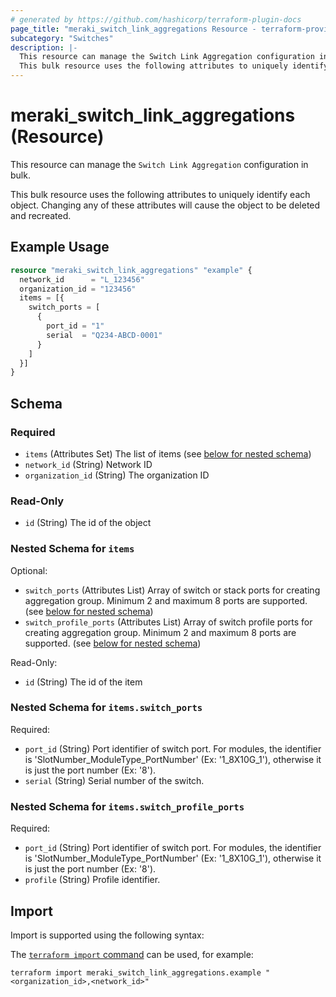 ```yaml
---
# generated by https://github.com/hashicorp/terraform-plugin-docs
page_title: "meraki_switch_link_aggregations Resource - terraform-provider-meraki"
subcategory: "Switches"
description: |-
  This resource can manage the Switch Link Aggregation configuration in bulk.
  This bulk resource uses the following attributes to uniquely identify each object. Changing any of these attributes will cause the object to be deleted and recreated.
---
```


# meraki_switch_link_aggregations (Resource)

This resource can manage the `Switch Link Aggregation` configuration in bulk.

This bulk resource uses the following attributes to uniquely identify each object. Changing any of these attributes will cause the object to be deleted and recreated.

## Example Usage

```terraform
resource "meraki_switch_link_aggregations" "example" {
  network_id      = "L_123456"
  organization_id = "123456"
  items = [{
    switch_ports = [
      {
        port_id = "1"
        serial  = "Q234-ABCD-0001"
      }
    ]
  }]
}
```

<!-- schema generated by tfplugindocs -->
## Schema

### Required

- `items` (Attributes Set) The list of items (see [below for nested schema](#nestedatt--items))
- `network_id` (String) Network ID
- `organization_id` (String) The organization ID

### Read-Only

- `id` (String) The id of the object

<a id="nestedatt--items"></a>
### Nested Schema for `items`

Optional:

- `switch_ports` (Attributes List) Array of switch or stack ports for creating aggregation group. Minimum 2 and maximum 8 ports are supported. (see [below for nested schema](#nestedatt--items--switch_ports))
- `switch_profile_ports` (Attributes List) Array of switch profile ports for creating aggregation group. Minimum 2 and maximum 8 ports are supported. (see [below for nested schema](#nestedatt--items--switch_profile_ports))

Read-Only:

- `id` (String) The id of the item

<a id="nestedatt--items--switch_ports"></a>
### Nested Schema for `items.switch_ports`

Required:

- `port_id` (String) Port identifier of switch port. For modules, the identifier is 'SlotNumber_ModuleType_PortNumber' (Ex: '1_8X10G_1'), otherwise it is just the port number (Ex: '8').
- `serial` (String) Serial number of the switch.


<a id="nestedatt--items--switch_profile_ports"></a>
### Nested Schema for `items.switch_profile_ports`

Required:

- `port_id` (String) Port identifier of switch port. For modules, the identifier is 'SlotNumber_ModuleType_PortNumber' (Ex: '1_8X10G_1'), otherwise it is just the port number (Ex: '8').
- `profile` (String) Profile identifier.

## Import

Import is supported using the following syntax:

The [`terraform import` command](https://developer.hashicorp.com/terraform/cli/commands/import) can be used, for example:

```shell
terraform import meraki_switch_link_aggregations.example "<organization_id>,<network_id>"
```
